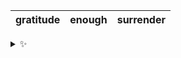 | gratitude | enough | surrender |
| :-------: | :----: | :-------: |

<details>
  <summary>✨</summary>
  These words are chosen at random each day. New words will appear here tomorrow morning.
</details>